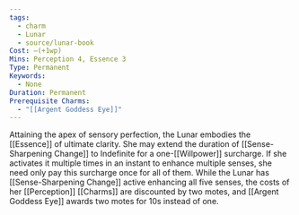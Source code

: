 ```yaml
---
tags:
  - charm
  - Lunar
  - source/lunar-book
Cost: —(+1wp)
Mins: Perception 4, Essence 3
Type: Permanent
Keywords:
  - None
Duration: Permanent
Prerequisite Charms:
  - "[[Argent Goddess Eye]]"
---
```

Attaining the apex of sensory perfection, the Lunar embodies the [[Essence]] of ultimate clarity. She may extend the duration of [[Sense-Sharpening Change]] to Indefinite for a one-[[Willpower]] surcharge. If she activates it multiple times in an instant to enhance multiple senses, she need only pay this surcharge once for all of them. While the Lunar has [[Sense-Sharpening Change]] active enhancing all five senses, the costs of her [[Perception]] [[Charms]] are discounted by two motes, and [[Argent Goddess Eye]] awards two motes for 10s instead of one.